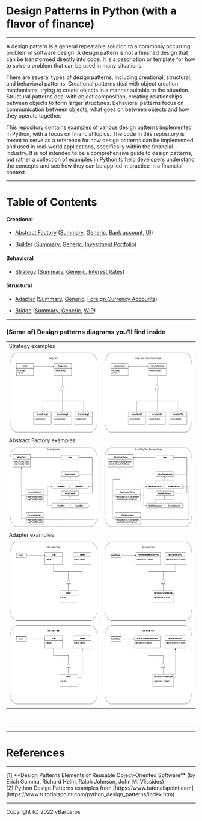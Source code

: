 # Design Patterns in Python (with a flavor of finance)

<hr>
A design pattern is a general repeatable solution to a commonly occurring problem 
in software design. A design pattern is not a finished design that can be 
transformed directly into code. It is a description or template for how to 
solve a problem that can be used in many situations.

There are several types of design patterns, including creational, structural, 
and behavioral patterns. Creational patterns deal with object creation mechanisms,
trying to create objects in a manner suitable to the situation. 
Structural patterns deal with object composition, creating relationships 
between objects to form larger structures. Behavioral patterns focus on 
communication between objects, what goes on between objects and how they
operate together.

This repository contains examples of various design patterns implemented 
in Python, with a focus on financial topics. The code in this repository 
is meant to serve as a reference for how design patterns can be implemented 
and used in real-world applications, specifically within the financial industry. 
It is not intended to be a comprehensive guide to design patterns, but 
rather a collection of examples in Python to help developers understand the 
concepts and see how they can be applied in practice in a financial context.
<hr>

# Table of Contents

#### Creational

* [Abstract Factory](creational/abstract-factory/)
  ([Summary](creational/abstract-factory/README.md),
   [Generic](creational/abstract-factory/abstract_factory_generic.py), 
   [Bank account](creational/abstract-factory/abstract_factory_account.py), 
   [UI](creational/abstract-factory/abstract_factory_ui.py))

* [Builder](creational/builder/) 
  ([Summary](creational/builder/README.md),
   [Generic](creational/builder/builder_generic.py), 
   [Investment Portfolio](creational/builder/builder_portfolio.py))


#### Behavioral

* [Strategy](behavioral/strategy/) 
  ([Summary](behavioral/strategy/README.md),
   [Generic](behavioral/strategy/strategy_generic.py), 
   [Interest Rates](behavioral/strategy/strategy_interest_rates.py))


#### Structural

* [Adapter](structural/adapter/) 
  ([Summary](structural/adapter/README.md),
   [Generic](structural/adapter/adapter_generic.py), 
   [Foreign Currency Accounts](structural/adapter/adapter_foreign_currency_account.py))

* [Bridge](structural/bridge/) 
  ([Summary](structural/bridge/README.md),
   [Generic](structural/bridge/bridge_generic.py), 
   [WIP](structural/bridge/))


<hr>

### (Some of) Design patterns diagrams you'll find inside

  <table>
  <tr>
    <td colspan="2">Strategy examples</td>
  </tr>
  <tr>
    <td><img src="behavioral/strategy/diagrams/strategy-generic.png"  alt="Strategy Generic" width="350em" height="220em" title="Strategy Generic"></td>
    <td><img src="behavioral/strategy/diagrams/strategy-investment.png" alt="Strategy Investment" width="350em" height="220em" title="Strategy Investment"></td>
  </tr>
  <tr>
    <td colspan="2">Abstract Factory examples</td>
  </tr>
  <tr>
    <td><img src="creational/abstract-factory/diagrams/abstract-factory-generic.png"  alt="Abstract Factory Generic" width="350em" height="220em" title="Abstract Factory Generic"></td>
    <td><img src="creational/abstract-factory/diagrams/abstract-factory-account.png" alt="Abstract Factory Account" width="350em" height="220em" title="Abstract Factory Account"></td>
  </tr>
  <tr>
    <td colspan="2">Adapter examples</td>
  </tr>
  <tr>
    <td><img src="structural/adapter/diagrams/adapter-generic.png"  alt="Adapter (Class & Object) Generic" width="350em" height="440em" title="Adapter(Class & Object) Generic"></td>
    <td><img src="structural/adapter/diagrams/adapter-foreign-currency-accounts.png"  alt="Adapter (Class & Object) Foreign Currency" width="350em" height="440em" title="Adapter (Class & Object) Foreign Currency"></td>

  </tr>
  </table>


<br><hr><hr>

# References

<hr>
[1] **Design Patterns Elements of Reusable Object-Oriented Software** (by Erich Gamma, Richard Helm, Ralph Johnson, John M. Vlissides) <br>
[2] Python Design Patterns examples from [https://www.tutorialspoint.com](https://www.tutorialspoint.com/python_design_patterns/index.htm)
<hr>
Copyright (c) 2022 vBarbaros